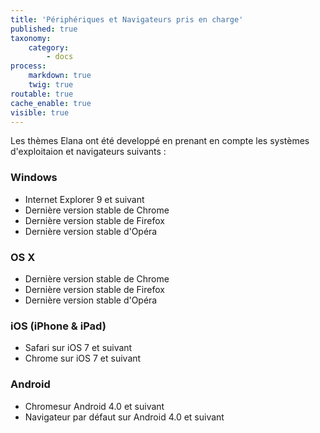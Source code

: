 ```yaml
---
title: 'Périphériques et Navigateurs pris en charge'
published: true
taxonomy:
    category:
        - docs
process:
    markdown: true
    twig: true
routable: true
cache_enable: true
visible: true
---
```


Les thèmes Elana ont été developpé en prenant en compte les systèmes d'exploitaion et navigateurs suivants :

### Windows

+ Internet Explorer 9 et suivant
+ Dernière version stable de Chrome
+ Dernière version stable de Firefox
+ Dernière version stable d'Opéra

### OS X

+ Dernière version stable de Chrome
+ Dernière version stable de Firefox
+ Dernière version stable d'Opéra

### iOS (iPhone & iPad)

+ Safari sur iOS 7 et suivant
+ Chrome sur iOS 7 et suivant

### Android

+ Chromesur Android 4.0 et suivant
+ Navigateur par défaut sur Android 4.0 et suivant
